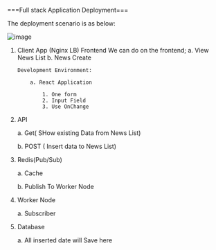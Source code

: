 ===Full stack Application Deployment===

The deployment scenario is as below:

![image](https://github.com/panthajan/fullstack-devops-test/assets/19544130/611f6d18-8bfd-4def-8d1d-1df1212afc74)

1.  Client App (Nginx LB) Frontend
    We can do on the frontend;
    a. View News List
    b. News Create

        Development Environment:

            a. React Application

                1. One form
                2. Input Field
                3. Use OnChange

2.  API

    a. Get( SHow existing Data from News List)

    b. POST ( Insert data to News List)

3.  Redis(Pub/Sub)

    a. Cache

    b. Publish To Worker Node

4.  Worker Node

    a. Subscriber

5.  Database

    a. All inserted date will Save here
